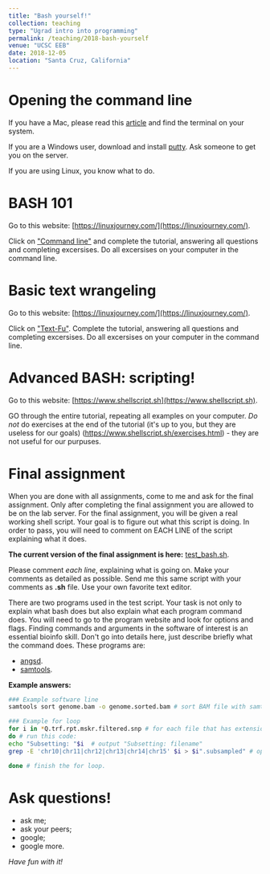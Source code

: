 ```yaml
---
title: "Bash yourself!"
collection: teaching
type: "Ugrad intro into programming"
permalink: /teaching/2018-bash-yourself
venue: "UCSC EEB"
date: 2018-12-05
location: "Santa Cruz, California"
---
```


# Opening the command line

If you have a Mac, please read this [article](https://blog.teamtreehouse.com/introduction-to-the-mac-os-x-command-line) and find the terminal on your system.

If you are a Windows user, download and install [putty](https://www.putty.org/). Ask someone to get you on the server. 

If you are using Linux, you know what to do.

# BASH 101

Go to this website: [https://linuxjourney.com/](https://linuxjourney.com/).

Click on ["Command line"](https://linuxjourney.com/lesson/the-shell) and complete the tutorial, answering all questions and completing excersises.
Do all excersises on your computer in the command line.

# Basic text wrangeling

Go to this website: [https://linuxjourney.com/](https://linuxjourney.com/).

Click on ["Text-Fu"](https://linuxjourney.com/lesson/stdout-standard-out-redirect).
Complete the tutorial, answering all questions and completing excersises.
Do all excersises on your computer in the command line.

# Advanced BASH: scripting!
Go to this website: [https://www.shellscript.sh](https://www.shellscript.sh).

GO through the entire tutorial, repeating all examples on your computer. 
*Do not* do exercises at the end of the tutorial (it's up to you, but they are useless for our goals) (https://www.shellscript.sh/exercises.html) - they are not useful for our purpuses. 


# Final assignment

When you are done with all assignments, come to me and ask for the final assignment.
Only after completing the final assignment you are allowed to be on the lab server.
For the final assignment, you will be given a real working shell script. Your goal is to figure out what this script is doing. In order to pass, you will need to comment on EACH LINE of the script explaining what it does. 

**The current version of the final assignment is here:**
[test_bash.sh](https://github.com/avershinina/avershinina.github.io/test_bash.sh).

Please comment *each line*, explaining what is going on. Make your comments as detailed as possible. 
Send me this same script with your comments as **.sh** file.
Use your own favorite text editor. 

There are two programs used in the test script. Your task is not only to explain what bash does but also explain what each program command does. You will need to go to the program website and look for options and flags. Finding commands and arguments in the software of interest is an essential bioinfo skill. Don't go into details here, just describe briefly what the command does. 
These programs are:
* [angsd](http://www.popgen.dk/angsd/index.php/ANGSD).
* [samtools](http://www.htslib.org/doc/samtools.html).

**Example answers:**

```bash
### Example software line
samtools sort genome.bam -o genome.sorted.bam # sort BAM file with samtools, output file name file.sorted.bam

### Example for loop
for i in *Q.trf.rpt.mskr.filtered.snp # for each file that has extension Q.trf.rpt.mskr.filtered.snp
do # run this code:
echo "Subsetting: "$i  # output "Subsetting: filename"
grep -E 'chr10|chr11|chr12|chr13|chr14|chr15' $i > $i".subsampled" # open $i, find lines where one of these 6 chromosomes can be found, output a line containing the corresponding chromosome. Redirect output to a new file named as $i, but with an extension ".subsampled".

done # finish the for loop.

```

# Ask questions!
- ask me;
- ask your peers;
- google;
- google more.

*Have fun with it!*